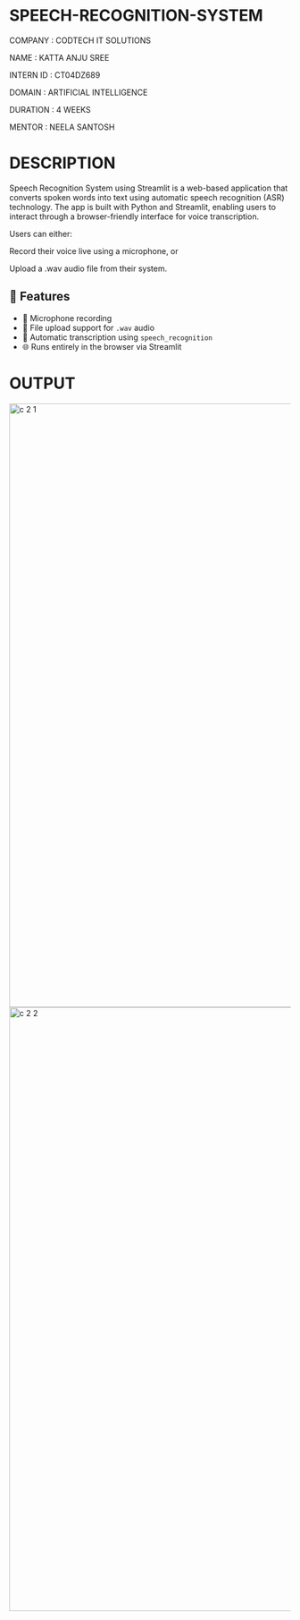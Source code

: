 # SPEECH-RECOGNITION-SYSTEM

COMPANY : CODTECH IT SOLUTIONS

NAME : KATTA ANJU SREE

INTERN ID : CT04DZ689

DOMAIN : ARTIFICIAL INTELLIGENCE

DURATION : 4 WEEKS

MENTOR : NEELA SANTOSH

# DESCRIPTION

Speech Recognition System using Streamlit is a web-based application that converts spoken words into text using automatic speech recognition (ASR) technology. The app is built with Python and Streamlit, enabling users to interact through a browser-friendly interface for voice transcription.

Users can either:

Record their voice live using a microphone, or

Upload a .wav audio file from their system.

## 🚀 Features

- 🎤 Microphone recording
- 📁 File upload support for `.wav` audio
- 🧠 Automatic transcription using `speech_recognition`
- 🌐 Runs entirely in the browser via Streamlit

# OUTPUT 
<img width="1920" height="1080" alt="c 2 1" src="https://github.com/user-attachments/assets/000db46f-3b0c-434b-adf2-55de038c0ce2" />
<img width="1920" height="1080" alt="c 2 2" src="https://github.com/user-attachments/assets/a76af217-1437-4088-8b83-993df661ea37" />
